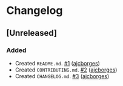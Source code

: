 # Changelog

## [Unreleased]

### Added

- Created `README.md`. [\#1](https://github.com/ajcborges/codespark/pull/1) ([ajcborges](https://github.com/ajcborges))
- Created `CONTRIBUTING.md`. [\#2](https://github.com/ajcborges/codespark/pull/2) ([ajcborges](https://github.com/ajcborges))
- Created `CHANGELOG.md`. [\#3](https://github.com/ajcborges/codespark/pull/3) ([ajcborges](https://github.com/ajcborges))
